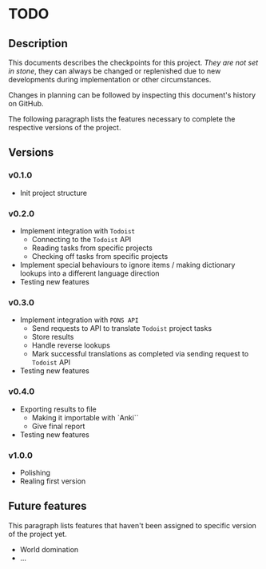 # TODO

## Description

This documents describes the checkpoints for this project. *They are not set
in stone*, they can always be changed or replenished due to new developments
during implementation or other circumstances.

Changes in planning can be followed by inspecting this document's history on
GitHub.

The following paragraph lists the features necessary to complete the
respective versions of the project.

## Versions

### v0.1.0

* Init project structure

### v0.2.0

* Implement integration with `Todoist`
    * Connecting to the `Todoist` API
    * Reading tasks from specific projects
    * Checking off tasks from specific projects
* Implement special behaviours to ignore items / making dictionary lookups into a different language direction
* Testing new features

### v0.3.0

* Implement integration with `PONS API`
    * Send requests to API to translate `Todoist` project tasks
    * Store results
    * Handle reverse lookups
    * Mark successful translations as completed via sending request to `Todoist` API
* Testing new features

### v0.4.0

* Exporting results to file
    * Making it importable with `Anki``
    * Give final report
* Testing new features

### v1.0.0

* Polishing
* Realing first version


## Future features

This paragraph lists features that haven't been assigned to specific version
of the project yet.

* World domination
* ...
